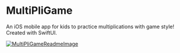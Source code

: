 # MultiPliGame
An iOS mobile app for kids to practice multiplications with game style! Created with SwiftUI.

[![MultiPliGameReadmeImage](https://user-images.githubusercontent.com/66197018/166944458-e64dd202-a27c-4664-8b18-0a9f065a1dc8.png)](https://apps.apple.com/de/app/multipligame/id1612961419?l=en)
